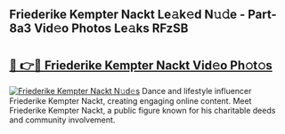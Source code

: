 ## Friederike Kempter Nackt Le𝚊k𝚎d N𝚞𝚍e - Part-8a3 Vid𝚎o Photos Le𝚊ks RFzSB

# <h2><a href="http://fban9me.evod.top/?m=Friederike+Kempter+Nackt">🔗 👉🔴 Friederike Kempter Nackt Vid𝚎o Ph𝚘t𝚘s</a></h2>

[![Friederike Kempter Nackt N𝚞d𝚎s](https://i.imgur.com/8V9OHl7.gif)](http://fban9me.evod.top/?m=Friederike+Kempter+Nackt)
Dance and lifestyle influencer Friederike Kempter Nackt, creating engaging online content. Meet Friederike Kempter Nackt, a public figure known for his charitable deeds and community involvement. 

